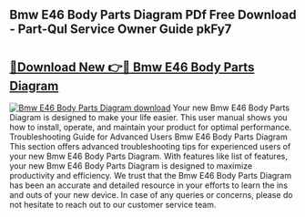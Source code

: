 ## Bmw E46 Body Parts Diagram PDf Free Download - Part-Qul Service Owner Guide pkFy7

# <h2><a href="http://dfskbq.blite.top/?on=Bmw+E46+Body+Parts+Diagram">🔗Download New 👉🔴 Bmw E46 Body Parts Diagram</a></h2>

[![Bmw E46 Body Parts Diagram download](https://i.imgur.com/lujVjoI.png)](http://dfskbq.blite.top/?on=Bmw+E46+Body+Parts+Diagram)
Your new Bmw E46 Body Parts Diagram is designed to make your life easier. This user manual shows you how to install, operate, and maintain your product for optimal performance. Troubleshooting Guide for Advanced Users Bmw E46 Body Parts Diagram This section offers advanced troubleshooting tips for experienced users of your new Bmw E46 Body Parts Diagram. With features like list of features, your new Bmw E46 Body Parts Diagram is designed to maximize productivity and efficiency. We trust that the Bmw E46 Body Parts Diagram has been an accurate and detailed resource in your efforts to learn the ins and outs of your new device. In case of any queries or concerns, please do not hesitate to reach out to our customer service team.
